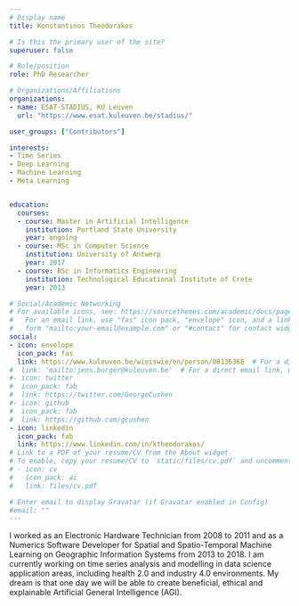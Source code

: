 ```yaml
---
# Display name
title: Konstantinos Theodorakos

# Is this the primary user of the site?
superuser: false

# Role/position
role: PhD Researcher

# Organizations/Affiliations
organizations:
- name: ESAT-STADIUS, KU Leuven
  url: "https://www.esat.kuleuven.be/stadius/"

user_groups: ["Contributors"]

interests:
- Time Series
- Deep Learning
- Machine Learning
- Meta Learning


education:
  courses:
  - course: Master in Artificial Intelligence
    institution: Portland State University
    year: ongoing
  - course: MSc in Computer Science
    institution: University of Antwerp
    year: 2017
  - course: BSc in Informatics Engineering
    institution: Technological Educational Institute of Crete
    year: 2013

# Social/Academic Networking
# For available icons, see: https://sourcethemes.com/academic/docs/page-builder/#icons
#   For an email link, use "fas" icon pack, "envelope" icon, and a link in the
#   form "mailto:your-email@example.com" or "#contact" for contact widget.
social:
- icon: envelope
  icon_pack: fas
  link: https://www.kuleuven.be/wieiswie/en/person/00136368  # For a direct email link, use "mailto:test@example.org".
#  link: 'mailto:jens.burger@kuleuven.be'  # For a direct email link, use "mailto:test@example.org".
#- icon: twitter
#  icon_pack: fab
#  link: https://twitter.com/GeorgeCushen
#- icon: github
#  icon_pack: fab
#  link: https://github.com/gcushen
- icon: linkedin
  icon_pack: fab
  link: https://www.linkedin.com/in/ktheodorakos/
# Link to a PDF of your resume/CV from the About widget.
# To enable, copy your resume/CV to `static/files/cv.pdf` and uncomment the lines below.
# - icon: cv
#   icon_pack: ai
#   link: files/cv.pdf

# Enter email to display Gravatar (if Gravatar enabled in Config)
#email: ""
---
```


I worked as an Electronic Hardware Technician from 2008 to 2011 and as a Numerics Software Developer for Spatial and Spatio-Temporal Machine Learning on Geographic Information Systems from 2013 to 2018. I am currently working on time series analysis and modelling in data science application areas, including health 2.0 and industry 4.0 environments. My dream is that one day we will be able to create beneficial, ethical and explainable Artificial General Intelligence (AGI).
